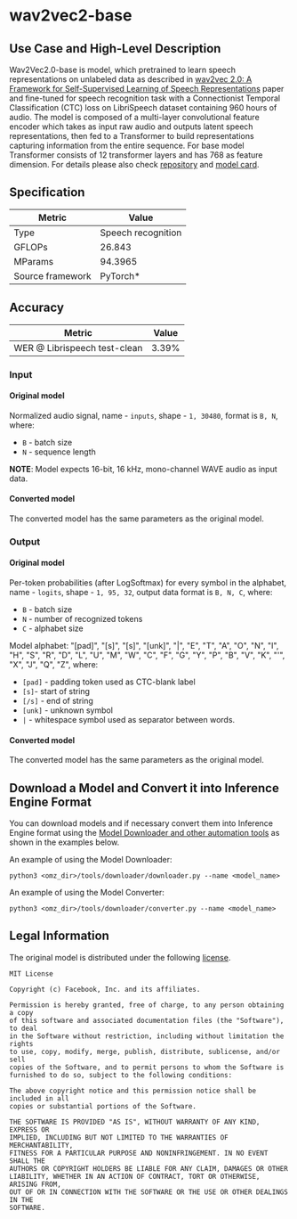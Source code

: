 # wav2vec2-base

## Use Case and High-Level Description

Wav2Vec2.0-base is model, which pretrained to learn speech representations on unlabeled data as described in [wav2vec 2.0: A Framework for Self-Supervised Learning of Speech Representations](https://arxiv.org/abs/2006.11477) paper and fine-tuned for speech recognition task  with a Connectionist Temporal Classification (CTC) loss on LibriSpeech dataset containing 960 hours of audio.
The model is composed of a multi-layer convolutional feature encoder which takes as input raw audio and outputs latent speech representations, then fed to a Transformer to build representations capturing information from the entire sequence. For base model Transformer consists of 12 transformer layers and has 768 as feature dimension.
For details please also check [repository](https://github.com/pytorch/fairseq/tree/master/examples/wav2vec#wav2vec-20) and [model card](https://huggingface.co/facebook/wav2vec2-base-960h).

## Specification

| Metric           | Value              |
| ---------------- | ------------------ |
| Type             | Speech recognition |
| GFLOPs           | 26.843             |
| MParams          | 94.3965            |
| Source framework | PyTorch\*          |

## Accuracy

| Metric                       | Value |
| ---------------------------- | ----- |
| WER @ Librispeech test-clean | 3.39% |

### Input

#### Original model

Normalized audio signal, name - `inputs`,  shape - `1, 30480`, format is `B, N`, where:

- `B` - batch size
- `N` - sequence length

**NOTE**: Model expects 16-bit, 16 kHz, mono-channel WAVE audio as input data.

#### Converted model

The converted model has the same parameters as the original model.

### Output

#### Original model

Per-token probabilities (after LogSoftmax) for every symbol in the alphabet, name - `logits`,  shape - `1, 95, 32`, output data format is `B, N, C`, where:

- `B` - batch size
- `N` - number of recognized tokens
- `C` - alphabet size

Model alphabet: "[pad]", "[s]", "[s]", "[unk]", "|", "E", "T", "A", "O", "N", "I", "H", "S", "R", "D", "L", "U", "M", "W", "C", "F", "G", "Y", "P", "B", "V", "K", "'", "X", "J", "Q", "Z",
where:
- `[pad]` - padding token used as CTC-blank label
- `[s]`- start of string
- `[/s]` - end of string
- `[unk]` - unknown symbol
- `|` - whitespace symbol used as separator between words.

#### Converted model

The converted model has the same parameters as the original model.

## Download a Model and Convert it into Inference Engine Format

You can download models and if necessary convert them into Inference Engine format using the [Model Downloader and other automation tools](../../../tools/downloader/README.md) as shown in the examples below.

An example of using the Model Downloader:
```
python3 <omz_dir>/tools/downloader/downloader.py --name <model_name>
```

An example of using the Model Converter:
```
python3 <omz_dir>/tools/downloader/converter.py --name <model_name>
```

## Legal Information

The original model is distributed under the following [license](https://raw.githubusercontent.com/pytorch/fairseq/master/LICENSE).
```
MIT License

Copyright (c) Facebook, Inc. and its affiliates.

Permission is hereby granted, free of charge, to any person obtaining a copy
of this software and associated documentation files (the "Software"), to deal
in the Software without restriction, including without limitation the rights
to use, copy, modify, merge, publish, distribute, sublicense, and/or sell
copies of the Software, and to permit persons to whom the Software is
furnished to do so, subject to the following conditions:

The above copyright notice and this permission notice shall be included in all
copies or substantial portions of the Software.

THE SOFTWARE IS PROVIDED "AS IS", WITHOUT WARRANTY OF ANY KIND, EXPRESS OR
IMPLIED, INCLUDING BUT NOT LIMITED TO THE WARRANTIES OF MERCHANTABILITY,
FITNESS FOR A PARTICULAR PURPOSE AND NONINFRINGEMENT. IN NO EVENT SHALL THE
AUTHORS OR COPYRIGHT HOLDERS BE LIABLE FOR ANY CLAIM, DAMAGES OR OTHER
LIABILITY, WHETHER IN AN ACTION OF CONTRACT, TORT OR OTHERWISE, ARISING FROM,
OUT OF OR IN CONNECTION WITH THE SOFTWARE OR THE USE OR OTHER DEALINGS IN THE
SOFTWARE.
```
